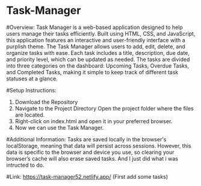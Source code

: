 ﻿# Task-Manager
#Overview:
Task Manager is a web-based application designed to help users manage their tasks efficiently. Built using HTML, CSS, and JavaScript, this application features an interactive and user-friendly interface with a purplish theme. The Task Manager allows users to add, edit, delete, and organize tasks with ease. Each task includes a title, description, due date, and priority level, which can be updated as needed. The tasks are divided into three categories on the dashboard: Upcoming Tasks, Overdue Tasks, and Completed Tasks, making it simple to keep track of different task statuses at a glance.

#Setup Instructions:
1) Download the Repository
2) Navigate to the Project Directory
Open the project folder where the files are located.
3) Right-click on index.html and open it in your preferred browser.
4) Now we can use the Task Manager.

#Additional Information:
Tasks are saved locally in the browser's localStorage, meaning that data will persist across sessions. However, this data is specific to the browser and device you use, so clearing your browser’s cache will also erase saved tasks. And I just did what i was intructed to do.

#Link:
https://task-manager52.netlify.app/  (First add some tasks)
